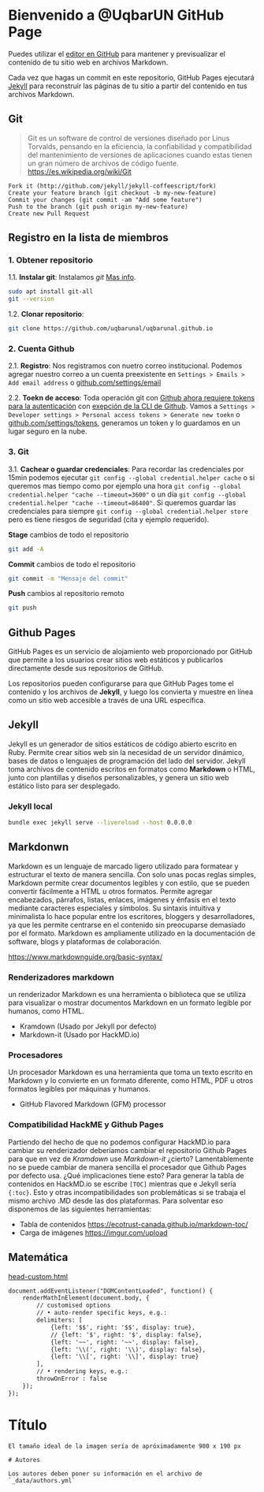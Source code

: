 # Bienvenido a @UqbarUN GitHub Page

Puedes utilizar el [editor en GitHub](https://github.com/uqbarunal/uqbarunal.github.io/edit/main/README.md) para mantener y previsualizar el contenido de tu sitio web en archivos Markdown.

Cada vez que hagas un commit en este repositorio, GitHub Pages ejecutará [Jekyll](https://jekyllrb.com/) para reconstruir las páginas de tu sitio a partir del contenido en tus archivos Markdown.

## Git
> Git es un software de control de versiones diseñado por Linus Torvalds, pensando en la eficiencia, la confiabilidad y compatibilidad del mantenimiento de versiones de aplicaciones cuando estas tienen un gran número de archivos de código fuente. 
https://es.wikipedia.org/wiki/Git


    Fork it (http://github.com/jekyll/jekyll-coffeescript/fork)
    Create your feature branch (git checkout -b my-new-feature)
    Commit your changes (git commit -am "Add some feature")
    Push to the branch (git push origin my-new-feature)
    Create new Pull Request


## Registro en la lista de miembros

### 1. Obtener repositorio
1.1. **Instalar git**: Instalamos *git*  [Mas info](https://git-scm.com/book/en/v2/Getting-Started-Installing-Git).
```bash
sudo apt install git-all
git --version
```
1.2. **Clonar repositorio**:
```bash
git clone https://github.com/uqbarunal/uqbarunal.github.io
```

### 2. Cuenta Github 

2.1. **Registro**: Nos registramos con nuetro correo institucional. Podemos agregar nuestro correo a un cuenta preexistente en `Settings > Emails > Add email address` o [github.com/settings/email](https://github.com/settings/emails)

2.2. **Toekn de acceso**: Toda operación git con [Github ahora requiere tokens para la autenticación](https://github.blog/2020-12-15-token-authentication-requirements-for-git-operations/) con [exepción de la CLI de Github](https://cli.github.com/manual/gh_auth_login). Vamos a `Settings > Developer settings > Personal access tokens > Generate new toekn` o [github.com/settings/tokens](https://github.com/settings/tokens), generamos un token y lo guardamos en un lugar seguro en la nube.


### 3. Git

3.1. **Cachear o guardar credenciales**: Para recordar las credenciales por 15min podemos ejecutar `git config --global credential.helper cache` o si queremos mas tiempo como por ejemplo una hora `git config --global credential.helper "cache --timeout=3600"` o un día `git config --global credential.helper "cache --timeout=86400"`. Si queremos guardar las credenciales para siempre `git config --global credential.helper store` pero es tiene riesgos de seguridad (cita y ejemplo requerido).


**Stage** cambios de todo el repositorio
```bash
git add -A
```

**Commit** cambios de todo el repositorio
```bash
git commit -m "Mensaje del commit"
```

**Push** cambios al repositorio remoto
```bash
git push
```

## Github Pages
GitHub Pages es un servicio de alojamiento web proporcionado por GitHub que permite a los usuarios crear sitios web estáticos y publicarlos directamente desde sus repositorios de GitHub. 

Los repositorios pueden configurarse para que GitHub Pages tome el contenido y los archivos de **Jekyll**, y luego los convierta y muestre en línea como un sitio web accesible a través de una URL específica.

## Jekyll
Jekyll es un generador de sitios estáticos de código abierto escrito en Ruby. Permite crear sitios web sin la necesidad de un servidor dinámico, bases de datos o lenguajes de programación del lado del servidor. Jekyll toma archivos de contenido escritos en formatos como **Markdown** o HTML, junto con plantillas y diseños personalizables, y genera un sitio web estático listo para ser desplegado. 

### Jekyll local
```bash
bundle exec jekyll serve --livereload --host 0.0.0.0
```

## Markdonwn
Markdown es un lenguaje de marcado ligero utilizado para formatear y estructurar el texto de manera sencilla. Con solo unas pocas reglas simples, Markdown permite crear documentos legibles y con estilo, que se pueden convertir fácilmente a HTML u otros formatos. Permite agregar encabezados, párrafos, listas, enlaces, imágenes y énfasis en el texto mediante caracteres especiales y símbolos. Su sintaxis intuitiva y minimalista lo hace popular entre los escritores, bloggers y desarrolladores, ya que les permite centrarse en el contenido sin preocuparse demasiado por el formato. Markdown es ampliamente utilizado en la documentación de software, blogs y plataformas de colaboración.

<https://www.markdownguide.org/basic-syntax/>

### Renderizadores markdown
un renderizador Markdown es una herramienta o biblioteca que se utiliza para visualizar o mostrar documentos Markdown en un formato legible por humanos, como HTML.

* Kramdown (Usado por Jekyll por defecto)
* Markdown-it (Usado por HackMD.io)

### Procesadores
Un procesador Markdown es una herramienta que toma un texto escrito en Markdown y lo convierte en un formato diferente, como HTML, PDF u otros formatos legibles por máquinas y humanos. 

* GitHub Flavored Markdown (GFM) processor 

### Compatibilidad HackME y Github Pages
Partiendo del hecho de que no podemos configurar HackMD.io para cambiar su renderizador deberíamos cambiar el repositorio Github Pages para que en vez de *Kramdown* use *Markdown-it* ¿cierto? Lamentablemente no se puede cambiar de manera sencilla el procesador que Github Pages por defecto usa. ¿Qué implicaciones tiene esto? Para generar la tabla de contenidos en HackMD.io se escribe `[TOC]` mientras que e Jekyll sería `{:toc}`. Esto y otras incompatibilidades son problemáticas si se trabaja el mismo archivo .MD desde las dos plataformas. Para solventar eso disponemos de las siguientes herramientas:

* Tabla de contenidos <https://ecotrust-canada.github.io/markdown-toc/>
* Carga de imágenes <https://imgur.com/upload>



## Matemática
[head-custom.html](/_includes/head-custom.html)
```html
document.addEventListener("DOMContentLoaded", function() {
    renderMathInElement(document.body, {
        // customised options
        // • auto-render specific keys, e.g.:
        delimiters: [
            {left: '$$', right: '$$', display: true},
            // {left: '$', right: '$', display: false},
            {left: '~~', right: '~~', display: false},
            {left: '\\(', right: '\\)', display: false},
            {left: '\\[', right: '\\]', display: true}
        ],
        // • rendering keys, e.g.:
        throwOnError : false
    });
});
```

# Título
```
El tamaño ideal de la imagen sería de apróximadamente 900 x 190 px

# Autores

Los autores deben poner su información en el archivo de `_data/authors.yml`


